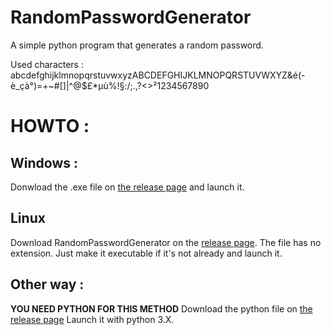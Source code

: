 # RandomPasswordGenerator
A simple python program that generates a random password.

Used characters : abcdefghijklmnopqrstuvwxyzABCDEFGHIJKLMNOPQRSTUVWXYZ&é(-è_çà°)=+~#[]|^@$£\*µù%!§:/;.,?<>²1234567890

# HOWTO : 
## Windows : 
Donwload the .exe file on [the release page](https://github.com/L-i-n-u-x-C-a-t/RandomPasswordGenerator/releases) and launch it.

## Linux
Download RandomPasswordGenerator on the [release page](https://github.com/L-i-n-u-x-C-a-t/RandomPasswordGenerator/releases). The file has no extension. Just make it executable if it's not already and launch it.

## Other way : 
**YOU NEED PYTHON FOR THIS METHOD**
Download the python file on [the release page](https://github.com/L-i-n-u-x-C-a-t/RandomPasswordGenerator/releases)
Launch it with python 3.X.





